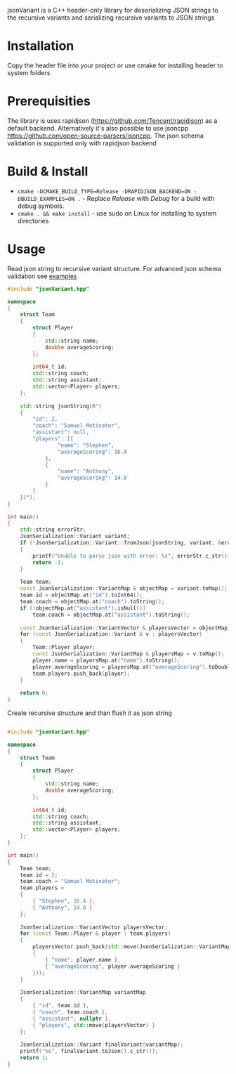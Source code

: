 jsonVariant is a C++ header-only library for deserializing JSON strings to the recursive variants and serializing recursive variants to JSON strings

# Installation

Copy the header file into your project or use cmake for installing header to system folders

# Prerequisities

The library is uses rapidjson (https://github.com/Tencent/rapidjson) as a default backend. Alternatively it's also possible to use jsoncpp https://github.com/open-source-parsers/jsoncpp.
The json schema validation is supported only with rapidjson backend

# Build & Install

* `cmake -DCMAKE_BUILD_TYPE=Release -DRAPIDJSON_BACKEND=ON -DBUILD_EXAMPLES=ON .` - Replace _Release_ with _Debug_ for a build with debug symbols.
* `cmake . && make install` - use sudo on Linux for installing to system directories

# Usage

Read json string to recursive variant structure. For advanced json schema validation see [examples](https://github.com/martinmozi/jsonVariant/tree/master/examples/deserialization.cpp)

```c++
#include "jsonVariant.hpp"

namespace
{
    struct Team
    {
        struct Player
        {
            std::string name;
            double averageScoring;
        };
        
        int64_t id;
        std::string coach;
        std::string assistant;
        std::vector<Player> players;
    };
    
    std::string jsonString(R"(
    {
        "id": 2,
        "coach": "Samuel Motivator",
        "assistant": null,
        "players": [{
                "name": "Stephen",
                "averageScoring": 16.4
            },
            {
                "name": "Anthony",
                "averageScoring": 14.8
            }
        ]
    })");
}

int main()
{
    std::string errorStr;
    JsonSerialization::Variant variant;
    if (!JsonSerialization::Variant::fromJson(jsonString, variant, &errorStr))
    {
        printf("Unable to parse json with error: %s", errorStr.c_str());
        return -1;
    }
    
    Team team;
    const JsonSerialization::VariantMap & objectMap = variant.toMap();
    team.id = objectMap.at("id").toInt64();
    team.coach = objectMap.at("coach").toString();
    if (!objectMap.at("assistant").isNull())
        team.coach = objectMap.at("assistant").toString();
    
    const JsonSerialization::VariantVector & playersVector = objectMap.at("players").toVector();
    for (const JsonSerialization::Variant & v : playersVector)
    {
        Team::Player player;
        const JsonSerialization::VariantMap & playersMap = v.toMap();
        player.name = playersMap.at("name").toString();
        player.averageScoring = playersMap.at("averageScoring").toDouble();
        team.players.push_back(player);
    }
    
    return 0;
}
```

Create recursive structure and than flush it as json string

```c++

#include "jsonVariant.hpp"

namespace
{
    struct Team
    {
        struct Player
        {
            std::string name;
            double averageScoring;
        };
        
        int64_t id;
        std::string coach;
        std::string assistant;
        std::vector<Player> players;
    };
}

int main()
{
    Team team;
    team.id = 2;
    team.coach = "Samuel Motivator";
    team.players =
    {
        { "Stephen", 16.4 },
        { "Anthony", 14.8 }
    };
    
    JsonSerialization::VariantVector playersVector;
    for (const Team::Player & player : team.players)
    {
        playersVector.push_back(std::move(JsonSerialization::VariantMap
        {
            { "name", player.name },
            { "averageScoring", player.averageScoring }
        }));
    }
    
    JsonSerialization::VariantMap variantMap
    {
        { "id", team.id },
        { "coach", team.coach },
        { "assistant", nullptr },
        { "players", std::move(playersVector) }
    };
    
    JsonSerialization::Variant finalVariant(variantMap);
    printf("%s", finalVariant.toJson().c_str());
    return 1;
}

```
